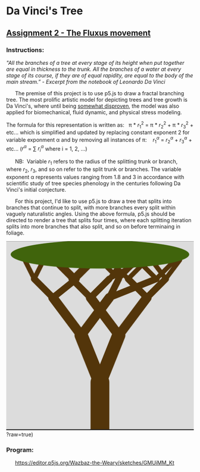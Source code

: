 # Da Vinci's Tree
## [Assignment 2 - The Fluxus movement](https://github.com/charlieroberts/imgd-5010-s24/blob/main/assignment2-instructions.md)
### Instructions:

*"All the branches of a tree at every stage of its height when put together are equal in thickness to the trunk. All the branches of a water at every stage of its course, if they are of equal rapidity, are equal to the body of the main stream.” - Excerpt from the notebook of Leonardo Da Vinci*

&nbsp;&nbsp;&nbsp;&nbsp;&nbsp;&nbsp;The premise of this project is to use p5.js to draw a fractal branching tree. The most prolific artistic model for depicting trees and tree growth is Da Vinci's, where until being [somewhat disproven](https://www.pnas.org/doi/10.1073/pnas.2215047120), the model was also applied for biomechanical, fluid dynamic, and physical stress modeling. 

The formula for this representation is written as:&nbsp;&nbsp;&nbsp;π * $r^{2} _ {1}$ = π * $r^{2} _ {2}$ + π * $r^{2}_{3}$ + etc... which is simplified and updated by replacing constant exponent 2 for variable exponment α and by removing all instances of π:&nbsp;&nbsp;&nbsp; $r^{α} _ {1}$ = $r^{α} _ {2}$ + $r^{α} _ {3}$ + etc... ($r^{α}$ = ∑ $r^{α} _{i}$ where i = 1, 2, ...)

&nbsp;&nbsp;&nbsp;&nbsp;&nbsp;&nbsp;NB:&nbsp;&nbsp;Variable $r _ {1}$ refers to the radius of the splitting trunk or branch, where $r _ {2}$, $r _ {3}$, and so on refer to the split trunk or branches. The variable exponent α represents values ranging from 1.8 and 3 in accordance with scientific study of tree species phenology in the centuries following Da Vinci's initial conjecture.

&nbsp;&nbsp;&nbsp;&nbsp;&nbsp;&nbsp;For this project, I'd like to use p5.js to draw a tree that splits into branches that continue to split, with more branches every split within vaguely naturalistic angles. Using the above formula, p5.js should be directed to render a tree that splits four times, where each splitting iteration splits into more branches that also split, and so on before terminaing in foliage.

![Top-Down](https://github.com/Wazbaz-the-Weary/Peter_L_Griffiths_Assignment_2/blob/a6cc756cdd3c9be5158e0626fa50e49995df1912/Screenshot%202025-01-30%20193826.png)?raw=true)

### Program: 
&nbsp;&nbsp;&nbsp;&nbsp;&nbsp;&nbsp;https://editor.p5js.org/Wazbaz-the-Weary/sketches/GMUiMM_Kt
